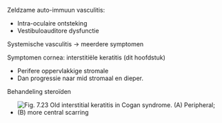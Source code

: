 Zeldzame auto-immuun vasculitis:

- Intra-oculaire ontsteking
- Vestibuloauditore dysfunctie
 
Systemische vasculitis -> meerdere symptomen
 
Symptomen cornea: interstitiële keratitis (dit hoofdstuk)

- Perifere oppervlakkige stromale
- Dan progressie naar mid stromaal en dieper.
 
Behandeling steroïden

- ![Fig. 7.23 Old interstitial keratitis in Cogan syndrome. (A) Peripheral; (B) more central scarring ](Exported%20image%2020241130080540-0.png)